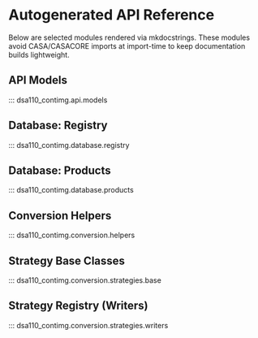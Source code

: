 # Autogenerated API Reference

Below are selected modules rendered via mkdocstrings. These modules avoid CASA/CASACORE imports at import-time to keep documentation builds lightweight.

## API Models

::: dsa110_contimg.api.models

## Database: Registry

::: dsa110_contimg.database.registry

## Database: Products

::: dsa110_contimg.database.products

## Conversion Helpers

::: dsa110_contimg.conversion.helpers

## Strategy Base Classes

::: dsa110_contimg.conversion.strategies.base

## Strategy Registry (Writers)

::: dsa110_contimg.conversion.strategies.writers
